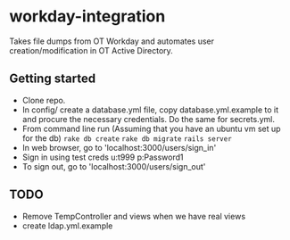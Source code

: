 # workday-integration
Takes file dumps from OT Workday and automates user creation/modification in OT Active Directory.

## Getting started
- Clone repo.
- In config/ create a database.yml file, copy database.yml.example to it and procure the necessary credentials. Do the same for secrets.yml.
- From command line run (Assuming that you have an ubuntu vm set up for the db)
`rake db create`
`rake db migrate`
`rails server` 
- In web browser, go to 'localhost:3000/users/sign_in'
- Sign in using test creds u:t999 p:Password1
- To sign out, go to 'localhost:3000/users/sign_out'

## TODO
- Remove TempController and views when we have real views
- create ldap.yml.example